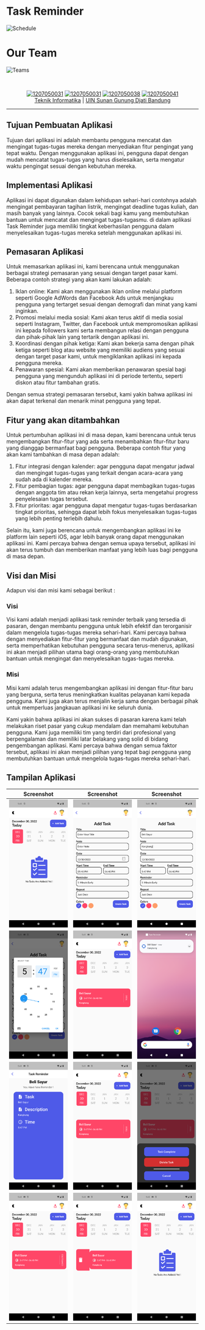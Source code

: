 # Task Reminder
![Schedule](https://img.shields.io/badge/Schedule-31%20Desember%202022-green)

# Our Team
![Teams](https://img.shields.io/badge/Team-Kelompok%201--B-blue)
<div align='center'>
<br>

[![1207050031](https://img.shields.io/badge/1207050031-Dzaki%20Moch%20Fikri%20Aliffa-blue)](https://github.com/dzakialiffa) 
[![1207050031](https://img.shields.io/badge/1207050031-Eneng%20Raysa%20Bunga%20Rizkya%20-blue)]()
[![1207050038](https://img.shields.io/badge/1207050038-Faza%20Mohamad%20Farsyafat-blue)]() 
[![1207050041](https://img.shields.io/badge/1207050041-Frinaldi%20Muhammad%20Syauqi-blue)](https://github.com/frinaldisyauqi) 
  <br> [Teknik Informatika](http://if.uinsgd.ac.id/) | [UIN Sunan Gunung Djati Bandung](https://uinsgd.ac.id/) 

</div>

---

## Tujuan Pembuatan Aplikasi
Tujuan dari aplikasi ini adalah membantu pengguna mencatat dan mengingat tugas-tugas mereka dengan menyediakan fitur pengingat yang
tepat waktu. Dengan menggunakan aplikasi ini, pengguna dapat dengan mudah mencatat tugas-tugas yang harus diselesaikan, serta mengatur 
waktu pengingat sesuai dengan kebutuhan mereka.

## Implementasi Aplikasi
Aplikasi ini dapat digunakan dalam kehidupan sehari-hari contohnya adalah mengingat pembayaran tagihan listrik, mengingat deadline tugas 
kuliah, dan masih banyak yang lainnya. Cocok sekali bagi kamu yang membutuhkan bantuan untuk mencatat dan mengingat tugas-tugasmu. 
di dalam aplikasi Task Reminder juga  memiliki tingkat keberhasilan pengguna dalam menyelesaikan tugas-tugas mereka setelah menggunakan aplikasi ini.

## Pemasaran Aplikasi
Untuk memasarkan aplikasi ini, kami berencana untuk menggunakan berbagai strategi pemasaran yang sesuai dengan target pasar kami. 
Beberapa contoh strategi yang akan kami lakukan adalah:
1. Iklan online: Kami akan menggunakan iklan online melalui platform seperti Google AdWords dan Facebook Ads untuk menjangkau pengguna yang tertarget sesuai dengan demografi dan minat yang kami inginkan.
2. Promosi melalui media sosial: Kami akan terus aktif di media sosial seperti Instagram, Twitter, dan Facebook untuk mempromosikan aplikasi ini kepada followers kami serta membangun relasi dengan pengguna dan pihak-pihak lain yang tertarik dengan aplikasi ini.
3. Koordinasi dengan pihak ketiga: Kami akan bekerja sama dengan pihak ketiga seperti blog atau website yang memiliki audiens yang sesuai dengan target pasar kami, untuk mengiklankan aplikasi ini kepada pengguna mereka.
4. Penawaran spesial: Kami akan memberikan penawaran spesial bagi pengguna yang mengunduh aplikasi ini di periode tertentu, seperti diskon atau fitur tambahan gratis.

Dengan semua strategi pemasaran tersebut, kami yakin bahwa aplikasi ini akan dapat terkenal dan menarik minat pengguna yang tepat.

## Fitur yang akan ditambahkan
Untuk pertumbuhan aplikasi ini di masa depan, kami berencana untuk terus mengembangkan fitur-fitur yang ada serta menambahkan fitur-fitur baru yang dianggap bermanfaat bagi pengguna. Beberapa contoh fitur yang akan kami tambahkan di masa depan adalah:
1. Fitur integrasi dengan kalender: agar pengguna dapat mengatur jadwal dan mengingat tugas-tugas yang terkait dengan acara-acara yang sudah ada di kalender mereka.
2. Fitur pembagian tugas: agar pengguna dapat membagikan tugas-tugas dengan anggota tim atau rekan kerja lainnya, serta mengetahui progress penyelesaian tugas tersebut.
3. Fitur prioritas: agar pengguna dapat mengatur tugas-tugas berdasarkan tingkat prioritas, sehingga dapat lebih fokus menyelesaikan tugas-tugas yang lebih penting terlebih dahulu.

Selain itu, kami juga berencana untuk mengembangkan aplikasi ini ke platform lain seperti iOS, agar lebih banyak orang dapat menggunakan aplikasi ini. Kami percaya bahwa dengan semua upaya tersebut, aplikasi ini akan terus tumbuh dan memberikan manfaat yang lebih luas bagi pengguna di masa depan.

## Visi dan Misi
Adapun visi dan misi kami sebagai berikut : 
### Visi
Visi kami adalah menjadi aplikasi task reminder terbaik yang tersedia di pasaran, dengan membantu pengguna untuk lebih efektif dan terorganisir dalam mengelola tugas-tugas mereka sehari-hari. Kami percaya bahwa dengan menyediakan fitur-fitur yang bermanfaat dan mudah digunakan, serta memperhatikan kebutuhan pengguna secara terus-menerus, aplikasi ini akan menjadi pilihan utama bagi orang-orang yang membutuhkan bantuan untuk mengingat dan menyelesaikan tugas-tugas mereka.
### Misi
Misi kami adalah terus mengembangkan aplikasi ini dengan fitur-fitur baru yang berguna, serta terus meningkatkan kualitas pelayanan kami kepada pengguna. Kami juga akan terus menjalin kerja sama dengan berbagai pihak untuk memperluas jangkauan aplikasi ini ke seluruh dunia.

Kami yakin bahwa aplikasi ini akan sukses di pasaran karena kami telah melakukan riset pasar yang cukup mendalam dan memahami kebutuhan pengguna. Kami juga memiliki tim yang terdiri dari profesional yang berpengalaman dan memiliki latar belakang yang solid di bidang pengembangan aplikasi. Kami percaya bahwa dengan semua faktor tersebut, aplikasi ini akan menjadi pilihan yang tepat bagi pengguna yang membutuhkan bantuan untuk mengelola tugas-tugas mereka sehari-hari.

## Tampilan Aplikasi

<div align='center'>
  
| Screenshot | Screenshot | Screenshot |
| --- | --- | --- |
| <img src="https://github.com/frinaldisyauqi/TaskReminder/blob/main/Screenshot/TampilanAwal.png" width="250">| <img src="https://github.com/frinaldisyauqi/TaskReminder/blob/main/Screenshot/TampilanAddTask1.png" width="250"> | <img src="https://github.com/frinaldisyauqi/TaskReminder/blob/main/Screenshot/TampilanAddTask2.png" width="250"> |
| <img src="https://github.com/frinaldisyauqi/TaskReminder/blob/main/Screenshot/TampilanSetWaktu.png" width="250"> | <img src="https://github.com/frinaldisyauqi/TaskReminder/blob/main/Screenshot/TampilanTaskTambah.png" width="250"> | <img src="https://github.com/frinaldisyauqi/TaskReminder/blob/main/Screenshot/TampilanNotifikasi.png" width="250"> |
| <img src="https://github.com/frinaldisyauqi/TaskReminder/blob/main/Screenshot/TampilanNotifikasiClick.png" width="250"> | <img src="https://github.com/frinaldisyauqi/TaskReminder/blob/main/Screenshot/TampilanTaskTambah.png" width="250"> | <img src="https://github.com/frinaldisyauqi/TaskReminder/blob/main/Screenshot/TampilanTaskOption.png" width="250"> |
| <img src="https://github.com/frinaldisyauqi/TaskReminder/blob/main/Screenshot/TampilanTaskSelesai.png" width="250"> | <img src="https://github.com/frinaldisyauqi/TaskReminder/blob/main/Screenshot/TampilanTaskDelete.png" width="250"> | <img src="https://github.com/frinaldisyauqi/TaskReminder/blob/main/Screenshot/TampilanTaskDeleted.png" width="250"> |


